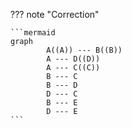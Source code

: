 ??? note "Correction"
    
    ```mermaid
    graph
            A((A)) --- B((B))
            A --- D((D))
            A --- C((C))
            B --- C
            B --- D
            D --- C
            B --- E
            D --- E
    ```